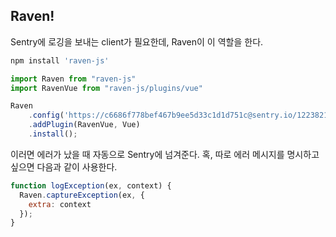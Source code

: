 Raven!
---

Sentry에 로깅을 보내는 client가 필요한데, Raven이 이 역할을 한다.

```javascript
npm install 'raven-js'

import Raven from "raven-js"
import RavenVue from "raven-js/plugins/vue"

Raven
    .config('https://c6686f778bef467b9ee5d33c1d1d751c@sentry.io/1223821')
    .addPlugin(RavenVue, Vue)
    .install();
```

이러면 에러가 났을 때 자동으로 Sentry에 넘겨준다. 
혹, 따로 에러 메시지를 명시하고 싶으면 다음과 같이 사용한다.

```javascript
function logException(ex, context) {
  Raven.captureException(ex, {
    extra: context
  });
}
```
